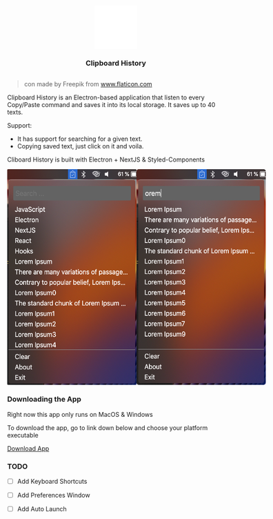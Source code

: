 
<div style="display:flex; flex-direction: column; justify-content: center; align-items: center"">
  <img src="main/assets/dock-icon.png" width="100px" height="100px" style="border-radius: 2px"/>

### Clipboard History

</div>

> con made by Freepik from www.flaticon.com


Clipboard History is an Electron-based application that listen to every Copy/Paste command and saves it into its local storage. It saves up to 40 texts.

Support:

* It has support for searching for a given text.
* Copying saved text, just click on it and voila.


Cliboard History is built with Electron + NextJS & Styled-Components


<div style="display:flex; flex-direction: row; justify-content: space-around">
  <img src=".github/assets/CH.png" width="300px" height="500px" style="border-radius: 2px"/>
  <img src=".github/assets/searching.png" width="300px" height="500px" style="border-radius: 5px"/>
</div>


### Downloading the App

Right now this app only runs on MacOS & Windows

To download the app, go to link down below and choose your platform executable

[Download App](https://github.com/Fausto95/clipboard-history/releases/)



### TODO

- [ ] Add Keyboard Shortcuts
- [ ] Add Preferences Window
- [ ] Add Auto Launch


